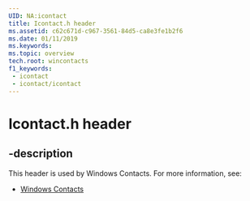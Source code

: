 ```yaml
---
UID: NA:icontact
title: Icontact.h header
ms.assetid: c62c671d-c967-3561-84d5-ca8e3fe1b2f6
ms.date: 01/11/2019
ms.keywords: 
ms.topic: overview
tech.root: wincontacts
f1_keywords:
 - icontact
 - icontact/icontact
---
```


# Icontact.h header


## -description

This header is used by Windows Contacts. For more information, see:

- [Windows Contacts](../_wincontacts/index.md)

